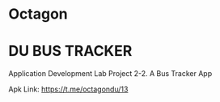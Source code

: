 # Octagon
# DU BUS TRACKER
Application Development Lab Project 2-2. A Bus Tracker App

Apk Link: https://t.me/octagondu/13
